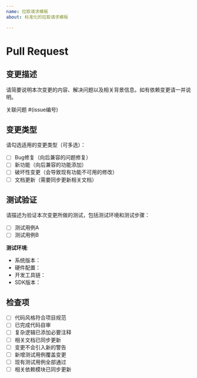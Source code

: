```yaml
---
name: 拉取请求模板
about: 标准化的拉取请求模板

---
```


# Pull Request

## 变更描述

请简要说明本次变更的内容、解决问题以及相关背景信息。如有依赖变更请一并说明。

关联问题 #(issue编号)

## 变更类型

请勾选适用的变更类型（可多选）：

- [ ] Bug修复（向后兼容的问题修复）
- [ ] 新功能（向后兼容的功能添加）
- [ ] 破坏性变更（会导致现有功能不可用的修改）
- [ ] 文档更新（需要同步更新相关文档）

## 测试验证

请描述为验证本次变更所做的测试，包括测试环境和测试步骤：

- [ ] 测试用例A
- [ ] 测试用例B

**测试环境**:

- 系统版本：
- 硬件配置：
- 开发工具链：
- SDK版本：

## 检查项

- [ ] 代码风格符合项目规范
- [ ] 已完成代码自审
- [ ] 复杂逻辑已添加必要注释
- [ ] 相关文档已同步更新
- [ ] 变更不会引入新的警告
- [ ] 新增测试用例覆盖变更
- [ ] 现有测试用例全部通过
- [ ] 相关依赖模块已同步更新
